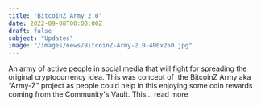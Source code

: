 ```yaml
---
title: "BitcoinZ Army 2.0"
date: 2022-09-08T00:00:00Z
draft: false
subject: "Updates"
image: "/images/news/BitcoinZ-Army-2.0-400x250.jpg"
---
```


An army of active people in social media that will fight for spreading the original cryptocurrency idea. This was concept of  the BitcoinZ Army aka “Army-Z” project as people could help in this enjoying some coin rewards coming from the Community's Vault. This...
read more
